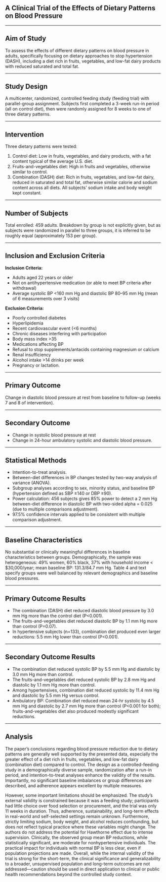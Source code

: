 ## A Clinical Trial of the Effects of Dietary Patterns on Blood Pressure

---

## Aim of Study

To assess the effects of different dietary patterns on blood pressure in adults, specifically focusing on dietary approaches to stop hypertension (DASH), including a diet rich in fruits, vegetables, and low-fat dairy products with reduced saturated and total fat.

---

## Study Design

A multicenter, randomized, controlled feeding study (feeding trial) with parallel-group assignment. Subjects first completed a 3-week run-in period (all on control diet), then were randomly assigned for 8 weeks to one of three dietary patterns.

---

## Intervention

Three dietary patterns were tested:
1. Control diet: Low in fruits, vegetables, and dairy products, with a fat content typical of the average U.S. diet.
2. Fruits-and-vegetables diet: High in fruits and vegetables, otherwise similar to control.
3. Combination (DASH) diet: Rich in fruits, vegetables, and low-fat dairy, reduced in saturated and total fat, otherwise similar calorie and sodium content across all diets. All subjects' sodium intake and body weight kept constant.

---

## Number of Subjects

Total enrolled: 459 adults. 
Breakdown by group is not explicitly given, but as subjects were randomized in parallel to three groups, it is inferred to be roughly equal (approximately 153 per group).

---

## Inclusion and Exclusion Criteria

**Inclusion Criteria:**
- Adults aged 22 years or older
- Not on antihypertensive medication (or able to meet BP criteria after withdrawal)
- Average systolic BP <160 mm Hg and diastolic BP 80–95 mm Hg (mean of 6 measurements over 3 visits)

**Exclusion Criteria:**
- Poorly controlled diabetes
- Hyperlipidemia
- Recent cardiovascular event (<6 months)
- Chronic diseases interfering with participation
- Body mass index >35
- Medications affecting BP
- Refusal to stop supplements/antacids containing magnesium or calcium
- Renal insufficiency
- Alcohol intake >14 drinks per week
- Pregnancy or lactation.

---

## Primary Outcome

Change in diastolic blood pressure at rest from baseline to follow-up (weeks 7 and 8 of intervention).

---

## Secondary Outcome

- Change in systolic blood pressure at rest
- Change in 24-hour ambulatory systolic and diastolic blood pressure.

---

## Statistical Methods

- Intention-to-treat analysis.
- Between-diet differences in BP changes tested by two-way analysis of variance (ANOVA).
- Subgroup analyses according to sex, minority status, and baseline BP (hypertension defined as SBP ≥140 or DBP ≥90).
- Power calculation: 456 subjects gives 85% power to detect a 2 mm Hg between-diet difference in diastolic BP with two-sided alpha = 0.025 (due to multiple comparisons adjustment).
- 97.5% confidence intervals applied to be consistent with multiple comparison adjustment.

---

## Baseline Characteristics

No substantial or clinically meaningful differences in baseline characteristics between groups. Demographically, the sample was heterogeneous: 49% women, 60% black, 37% with household income < $30,000/year; mean baseline BP: 131.3/84.7 mm Hg. Table 4 and text specify groups were well balanced by relevant demographics and baseline blood pressures.

---

## Primary Outcome Results

- The combination (DASH) diet reduced diastolic blood pressure by 3.0 mm Hg more than the control diet (P<0.001).
- The fruits-and-vegetables diet reduced diastolic BP by 1.1 mm Hg more than control (P=0.07).
- In hypertensive subjects (n=133), combination diet produced even larger reductions: 5.5 mm Hg lower than control (P<0.001).

---

## Secondary Outcome Results

- The combination diet reduced systolic BP by 5.5 mm Hg and diastolic by 3.0 mm Hg more than control.
- The fruits-and-vegetables diet reduced systolic BP by 2.8 mm Hg and diastolic by 1.1 mm Hg more than control.
- Among hypertensives, combination diet reduced systolic by 11.4 mm Hg and diastolic by 5.5 mm Hg versus control.
- Ambulatory BP: Combination diet reduced mean 24-hr systolic by 4.5 mm Hg and diastolic by 2.7 mm Hg more than control (P<0.001 for both); fruits-and-vegetables diet also produced modestly significant reductions.

---

## Analysis

The paper’s conclusions regarding blood pressure reduction due to dietary patterns are generally well supported by the presented data, especially the greater effect of a diet rich in fruits, vegetables, and low-fat dairy (combination diet) compared to control. The design as a controlled-feeding study in a demographically diverse sample, randomization after a run-in period, and intention-to-treat analyses enhance the validity of the results. Importantly, no significant baseline imbalances or group differences are described, and adherence appears excellent by multiple measures.

However, some important limitations should be emphasized. The study’s external validity is constrained because it was a feeding study; participants had little choice over food selection or procurement, and the trial was only 11 weeks in duration. Thus, adherence, sustainability, and long-term effects in real-world and self-selected settings remain unknown. Furthermore, strictly limiting sodium, body weight, and alcohol reduces confounding, but does not reflect typical practice where these variables might change. The authors do not address the potential for Hawthorne effect due to intense supervision. Clinically, the observed group mean BP reductions, while statistically significant, are moderate for nonhypertensive individuals. The practical impact for individuals with normal BP is less clear, even if population projections are made. Overall, while the internal validity of the trial is strong for the short-term, the clinical significance and generalizability to a broader, unsupervised population and long-term outcomes are not addressed—caution should be used in direct application to clinical or public health recommendations beyond the controlled study context.
